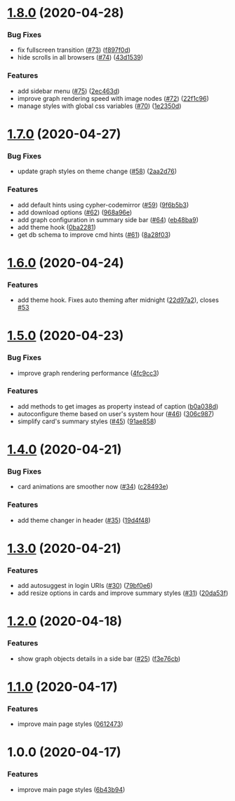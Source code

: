 # [1.8.0](https://github.com/AdrianInsua/neo4j-dashboard/compare/v1.7.0...v1.8.0) (2020-04-28)


### Bug Fixes

* fix fullscreen transition ([#73](https://github.com/AdrianInsua/neo4j-dashboard/issues/73)) ([f897f0d](https://github.com/AdrianInsua/neo4j-dashboard/commit/f897f0de18c9b0bc222bd11b10100f8ad4752961))
* hide scrolls in all browsers ([#74](https://github.com/AdrianInsua/neo4j-dashboard/issues/74)) ([43d1539](https://github.com/AdrianInsua/neo4j-dashboard/commit/43d153996045b296376dec7b87a52f8d7950486c))


### Features

* add sidebar menu ([#75](https://github.com/AdrianInsua/neo4j-dashboard/issues/75)) ([2ec463d](https://github.com/AdrianInsua/neo4j-dashboard/commit/2ec463df536e59b90305b65e98285571e224cb93))
* improve graph rendering speed with image nodes ([#72](https://github.com/AdrianInsua/neo4j-dashboard/issues/72)) ([22f1c96](https://github.com/AdrianInsua/neo4j-dashboard/commit/22f1c96382008f730ea3c43ce88920c85c819fb4))
* manage styles with global css variables ([#70](https://github.com/AdrianInsua/neo4j-dashboard/issues/70)) ([1e2350d](https://github.com/AdrianInsua/neo4j-dashboard/commit/1e2350d897b86898a0b905da434530093731c108))

# [1.7.0](https://github.com/AdrianInsua/neo4j-dashboard/compare/v1.6.0...v1.7.0) (2020-04-27)


### Bug Fixes

* update graph styles on theme change ([#58](https://github.com/AdrianInsua/neo4j-dashboard/issues/58)) ([2aa2d76](https://github.com/AdrianInsua/neo4j-dashboard/commit/2aa2d76dc6d1bb1b72a059808a98b1a6e47f9622))


### Features

* add default hints using cypher-codemirror ([#59](https://github.com/AdrianInsua/neo4j-dashboard/issues/59)) ([9f6b5b3](https://github.com/AdrianInsua/neo4j-dashboard/commit/9f6b5b394da3cb8906b6369a6417b98ab782eb2a))
* add download options ([#62](https://github.com/AdrianInsua/neo4j-dashboard/issues/62)) ([968a96e](https://github.com/AdrianInsua/neo4j-dashboard/commit/968a96e669677d2f2866b4ac563644c9dd0c75a4))
* add graph configuration in summary side bar ([#64](https://github.com/AdrianInsua/neo4j-dashboard/issues/64)) ([eb48ba9](https://github.com/AdrianInsua/neo4j-dashboard/commit/eb48ba9b3a8c54f876fb3b85175b69d7d133879e))
* add theme hook ([0ba2281](https://github.com/AdrianInsua/neo4j-dashboard/commit/0ba228174a8a84912751715ca05f9c5165b707d4))
* get db schema to improve cmd hints ([#61](https://github.com/AdrianInsua/neo4j-dashboard/issues/61)) ([8a28f03](https://github.com/AdrianInsua/neo4j-dashboard/commit/8a28f0378cd83214269129aef137518d3d47eb80))

# [1.6.0](https://github.com/AdrianInsua/neo4j-dashboard/compare/v1.5.0...v1.6.0) (2020-04-24)


### Features

* add theme hook. Fixes auto theming after midnight ([22d97a2](https://github.com/AdrianInsua/neo4j-dashboard/commit/22d97a29a857b87c6c164c2f372fac08ef7028b4)), closes [#53](https://github.com/AdrianInsua/neo4j-dashboard/issues/53)

# [1.5.0](https://github.com/AdrianInsua/neo4j-dashboard/compare/v1.4.0...v1.5.0) (2020-04-23)


### Bug Fixes

* improve graph rendering performance ([4fc9cc3](https://github.com/AdrianInsua/neo4j-dashboard/commit/4fc9cc36d1cb2e13c44dcf79b3a00ea0d40eac4b))


### Features

* add methods to get images as property instead of caption ([b0a038d](https://github.com/AdrianInsua/neo4j-dashboard/commit/b0a038d268265d263e7600cb419139c76842e887))
* autoconfigure theme based on user's system hour ([#46](https://github.com/AdrianInsua/neo4j-dashboard/issues/46)) ([306c987](https://github.com/AdrianInsua/neo4j-dashboard/commit/306c98777f59ed75042a9a7b6316dd1c9e4c4f02))
* simplify card's summary styles ([#45](https://github.com/AdrianInsua/neo4j-dashboard/issues/45)) ([91ae858](https://github.com/AdrianInsua/neo4j-dashboard/commit/91ae8583ca7e3a8d04d61fa53fd333e87c0f7fc0))

# [1.4.0](https://github.com/AdrianInsua/neo4j-dashboard/compare/v1.3.0...v1.4.0) (2020-04-21)


### Bug Fixes

* card animations are smoother now ([#34](https://github.com/AdrianInsua/neo4j-dashboard/issues/34)) ([c28493e](https://github.com/AdrianInsua/neo4j-dashboard/commit/c28493e20994b3edc215e1829dfb729a13e9102d))


### Features

* add theme changer in header ([#35](https://github.com/AdrianInsua/neo4j-dashboard/issues/35)) ([19d4f48](https://github.com/AdrianInsua/neo4j-dashboard/commit/19d4f48a2fd7552151879372195c7bd1ae466491))

# [1.3.0](https://github.com/AdrianInsua/neo4j-dashboard/compare/v1.2.0...v1.3.0) (2020-04-21)


### Features

* add autosuggest in login URIs ([#30](https://github.com/AdrianInsua/neo4j-dashboard/issues/30)) ([79bf0e6](https://github.com/AdrianInsua/neo4j-dashboard/commit/79bf0e68a8bad986fe0c13ec799a2dc5e96b1f33))
* add resize options in cards and improve summary styles ([#31](https://github.com/AdrianInsua/neo4j-dashboard/issues/31)) ([20da53f](https://github.com/AdrianInsua/neo4j-dashboard/commit/20da53fc62a2ad35f993d75d5aa6ec514d612d22))

# [1.2.0](https://github.com/AdrianInsua/neo4j-dashboard/compare/v1.1.0...v1.2.0) (2020-04-18)


### Features

* show graph objects details in a side bar ([#25](https://github.com/AdrianInsua/neo4j-dashboard/issues/25)) ([f3e76cb](https://github.com/AdrianInsua/neo4j-dashboard/commit/f3e76cb53364adb92061702204a8a2134d3038d1))

# [1.1.0](https://github.com/AdrianInsua/neo4j-dashboard/compare/v1.0.0...v1.1.0) (2020-04-17)


### Features

* improve main page styles ([0612473](https://github.com/AdrianInsua/neo4j-dashboard/commit/0612473d0c7208bc936f467b94cd82b60f77bb0a))

# 1.0.0 (2020-04-17)


### Features

* improve main page styles ([6b43b94](https://github.com/AdrianInsua/neo4j-dashboard/commit/6b43b949736b7248d27859985330d29aed932126))
